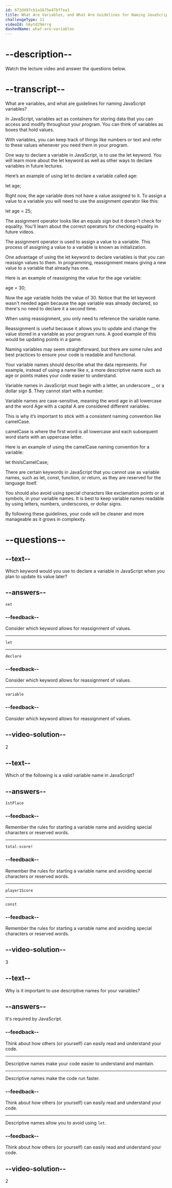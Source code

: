 ```yaml
---
id: 672d497cb1a1675e47bf7ea1
title: What Are Variables, and What Are Guidelines for Naming JavaScript Variables?
challengeType: 11
videoId: h6ytd29mrrg
dashedName: what-are-variables
---
```


# --description--

Watch the lecture video and answer the questions below.

# --transcript--

What are variables, and what are guidelines for naming JavaScript variables?

In JavaScript, variables act as containers for storing data that you can access and modify throughout your program. You can think of variables as boxes that hold values.

With variables, you can keep track of things like numbers or text and refer to these values whenever you need them in your program.

One way to declare a variable in JavaScript, is to use the let keyword. You will learn more about the let keyword as well as other ways to declare variables in future lectures.

Here’s an example of using let to declare a variable called age:

let age;

Right now, the age variable does not have a value assigned to it. To assign a value to a variable you will need to use the assignment operator like this:

let age = 25;

The assignment operator looks like an equals sign but it doesn't check for equality. You'll learn about the correct operators for checking equality in future videos.

The assignment operator is used to assign a value to a variable. This process of assigning a value to a variable is known as initialization.

One advantage of using the let keyword to declare variables is that you can reassign values to them. In programming, reassignment means giving a new value to a variable that already has one.

Here is an example of reassigning the value for the age variable:

age = 30;

Now the age variable holds the value of 30. Notice that the let keyword wasn't needed again because the age variable was already declared, so there's no need to declare it a second time.

When using reassignment, you only need to reference the variable name. 

Reassignment is useful because it allows you to update and change the value stored in a variable as your program runs. A good example of this would be updating points in a game. 

Naming variables may seem straightforward, but there are some rules and best practices to ensure your code is readable and functional.

Your variable names should describe what the data represents. For example, instead of using a name like x, a more descriptive name such as age or points makes your code easier to understand.

Variable names in JavaScript must begin with a letter, an underscore _, or a dollar sign $. They cannot start with a number. 

Variable names are case-sensitive, meaning the word age in all lowercase and the word Age with a capital A are considered different variables.

This is why it’s important to stick with a consistent naming convention like camelCase. 

camelCase is where the first word is all lowercase and each subsequent word starts with an uppercase letter.

Here is an example of using the camelCase naming convention for a variable:

let thisIsCamelCase;

There are certain keywords in JavaScript that you cannot use as variable names, such as let, const, function, or return, as they are reserved for the language itself.

You should also avoid using special characters like exclamation points or at symbols, in your variable names. It is best to keep variable names readable by using letters, numbers, underscores, or dollar signs.

By following these guidelines, your code will be cleaner and more manageable as it grows in complexity.

# --questions--

## --text--

Which keyword would you use to declare a variable in JavaScript when you plan to update its value later?

## --answers--

`set`

### --feedback--

Consider which keyword allows for reassignment of values.

---

`let`

---

`declare`

### --feedback--

Consider which keyword allows for reassignment of values.

---

`variable`

### --feedback--

Consider which keyword allows for reassignment of values.

## --video-solution--

2

## --text--

Which of the following is a valid variable name in JavaScript?

## --answers--

`1stPlace`

### --feedback--

Remember the rules for starting a variable name and avoiding special characters or reserved words.

---

`total-score!`

### --feedback--

Remember the rules for starting a variable name and avoiding special characters or reserved words.

---

`player1Score`

---

`const`

### --feedback--

Remember the rules for starting a variable name and avoiding special characters or reserved words.

## --video-solution--

3

## --text--

Why is it important to use descriptive names for your variables?

## --answers--

It's required by JavaScript.

### --feedback--

Think about how others (or yourself) can easily read and understand your code.

---

Descriptive names make your code easier to understand and maintain.

---

Descriptive names make the code run faster.

### --feedback--

Think about how others (or yourself) can easily read and understand your code.

---

Descriptive names allow you to avoid using `let`.

### --feedback--

Think about how others (or yourself) can easily read and understand your code.

## --video-solution--

2
